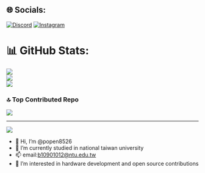 
## 🌐 Socials:
[![Discord](https://img.shields.io/badge/Discord-%237289DA.svg?logo=discord&logoColor=white)](https://discord.gg/piguheren) [![Instagram](https://img.shields.io/badge/Instagram-%23E4405F.svg?logo=Instagram&logoColor=white)](https://instagram.com/popen_0224) 
# 📊 GitHub Stats:
![](https://github-readme-stats.vercel.app/api?username=popen8526&theme=dark&hide_border=false&include_all_commits=false&count_private=false)<br/>
![](https://nirzak-streak-stats.vercel.app/?user=popen8526&theme=dark&hide_border=false)<br/>
![](https://github-readme-stats.vercel.app/api/top-langs/?username=popen8526&theme=dark&hide_border=false&include_all_commits=false&count_private=false&layout=compact)

### 🔝 Top Contributed Repo
![](https://github-contributor-stats.vercel.app/api?username=popen8526&limit=5&theme=dark&combine_all_yearly_contributions=true)

---
[![](https://visitcount.itsvg.in/api?id=popen8526&icon=0&color=0)](https://visitcount.itsvg.in)
<!-- Proudly created with GPRM ( https://gprm.itsvg.in ) -->
- 👋 Hi, I’m @popen8526
- 🌱 I’m currently studied in national taiwan university
- 📫 email:b10901012@ntu.edu.tw
- 💼 I’m interested in hardware development and open source contributions
<!---
popen8526/popen8526 is a ✨ special ✨ repository because its `README.md` (this file) appears on your GitHub profile.
You can click the Preview link to take a look at your changes.
--->

<!---
popen8526/popen8526 is a ✨ special ✨ repository because its `README.md` (this file) appears on your GitHub profile.
You can click the Preview link to take a look at your changes.
--->
